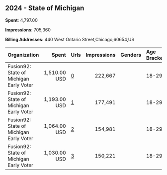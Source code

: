 ## 2024 - State of Michigan 
**Spent**: 4,797.00

**Impressions**: 705,360

**Billing Addresses**: 440 West Ontario Street,Chicago,60654,US

|Organization|Spent|Urls|Impressions|Genders|Age Brackets|Country Codes|
|:---|---:|:---|---:|:---|:---|:---|
|Fusion92: State of Michigan Early Voter|1,510.00 USD|[0](https://www.snap.com/political-ads/asset/a03176f7d979ee97ce421aaa93bcb2a19e56acc6c3e2cf59607636413cc62599?mediaType=jpg)|222,667||18-29|united states|
|Fusion92: State of Michigan Early Voter|1,193.00 USD|[1](https://www.snap.com/political-ads/asset/dd62d21f90dd99db4d881d950fd86b0398ebc54509626340ebeeffed33e1963f?mediaType=jpg)|177,491||18-29|united states|
|Fusion92: State of Michigan Early Voter|1,064.00 USD|[2](https://www.snap.com/political-ads/asset/0161b19c58165c9f4f46501990d94eead0b1c8231fdc49c5bf13d2d4ed1b27fa?mediaType=jpg)|154,981||18-29|united states|
|Fusion92: State of Michigan Early Voter|1,030.00 USD|[3](https://www.snap.com/political-ads/asset/8eee0148c1ff564d1d0e9907660bda053e5104fb7d1d0600b4f171ee2ba6c110?mediaType=jpg)|150,221||18-29|united states|
